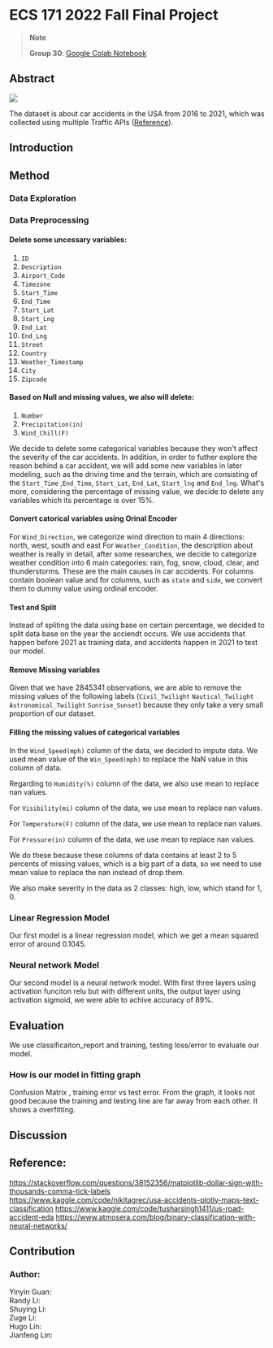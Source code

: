 # ECS 171 2022 Fall Final Project

> **Note**
> 
> **Group 30**: [Google Colab Notebook](https://colab.research.google.com/drive/1AqbJA3umP6qhSGoXuhuWKKh4dS5_917D?usp=sharing)

## Abstract

<img src="https://thumbs.gfycat.com/GlumWastefulAdouri-max-1mb.gif">

The dataset is about car accidents in the USA from 2016 to 2021, which was collected using multiple Traffic APIs ([Reference](https://smoosavi.org/datasets/us_accidents)). 

## Introduction

## Method

### Data Exploration

### Data Preprocessing

#### Delete some uncessary variables:
1.   `ID`
2.   `Description`
3.   `Airport_Code`
4.   `Timezone`
5.   `Start_Time`
6.   `End_Time`                
7.   `Start_Lat`              
8.   `Start_Lng`             
9.   `End_Lat`            
10.  `End_Lng`
11.  `Street`
12.  `Country`
13.  `Weather_Timestamp`
14.  `City`
15.  `Zipcode`

#### Based on Null and missing values, we also will delete:
1. `Number`
2. `Precipitation(in)`
3. `Wind_Chill(F)`

We decide to delete some categorical variables because they won't affect the severity of the car accidents. In addition, in order to futher explore the reason behind a car accident, we will add some new variables in later modeling, such as the driving time and the terrain, which are consisting of the `Start_Time` ,`End_Time`, `Start_Lat`, `End_Lat`, `Start_lng` and `End_lng`. What's more, considering the percentage of missing value, we decide to delete any variables which its percentage is over 15%.

#### Convert catorical variables using Orinal Encoder
For `Wind_Direction`, we categorize wind direction to main 4 directions: north, west, south and east
For `Weather_Condition`, the description about weather is really in detail, after some researches, we decide to categorize weather condition into 6 main categories: rain, fog, snow, cloud, clear, and thunderstorms. These are the main causes in car accidents.
For columns contain boolean value and for columns, such as `state` and `side`, we convert them to dummy value using ordinal encoder.

#### Test and Split
Instead of spliting the data using base on certain percentage, we decided to split data base on the year the acciendt occurs.
We use accidents that happen before 2021 as training data, and accidents happen in 2021 to test our model.

#### Remove Missing variables
Given that we have 2845341 observations, we are able to remove the missing values of the following labels (`Civil_Twilight` `Nautical_Twilight` `Astronomical_Twilight` `Sunrise_Sunset`) because they only take a very small proportion of our dataset.

#### Filling the missing values of categorical variables 
In the `Wind_Speed(mph)` column of the data, we decided to impute data. We used mean value of the `Win_Speed(mph)` to replace the NaN value in this column of data.

Regarding to `Humidity(%)` column of the data, we also use mean to replace nan values.

For `Visibility(mi)` column of the data, we use mean to replace nan values.

For `Temperature(F)` column of the data, we use mean to replace nan values.

For `Pressure(in)` column of the data, we use mean to replace nan values.

We do these because these columns of data contains at least 2 to 5 percents of missing values, which is a big part of a data, so we need to use mean value to replace the nan instead of drop them.

We also make severity in the data as 2 classes: high, low, which stand for 1, 0.


### Linear Regression Model
Our first model is a linear regression model, which we get a mean squared error of around 0.1045.

### Neural network Model
Our second model is a neural network model. With first three layers using activation funciton relu but with different units, the output layer using activation sigmoid, we were able to achive accuracy of 89%.

## Evaluation
We use classificaiton_report and training, testing loss/error to evaluate our model.

### How is our model in fitting graph
Confusion Matrix
, training error vs test error. From the graph, it looks not good because the training and testing line are far away from each other. It shows a overfitting.

## Discussion


## Reference:
https://stackoverflow.com/questions/38152356/matplotlib-dollar-sign-with-thousands-comma-tick-labels
https://www.kaggle.com/code/nikitagrec/usa-accidents-plotly-maps-text-classification
https://www.kaggle.com/code/tusharsingh1411/us-road-accident-eda
https://www.atmosera.com/blog/binary-classification-with-neural-networks/

## Contribution
### Author: 
Yinyin Guan:  
Randy Li:   
Shuying Li:   
Zuge Li:   
Hugo Lin:   
Jianfeng Lin:   

